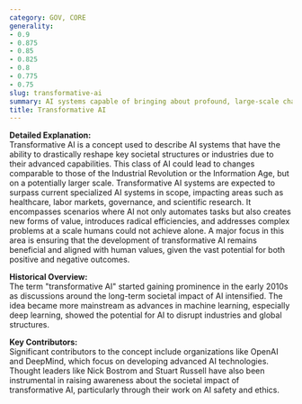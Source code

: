```yaml
---
category: GOV, CORE
generality:
- 0.9
- 0.875
- 0.85
- 0.825
- 0.8
- 0.775
- 0.75
slug: transformative-ai
summary: AI systems capable of bringing about profound, large-scale changes in society, potentially altering the economy, governance, and even human life itself.
title: Transformative AI
---
```


**Detailed Explanation:**  
Transformative AI is a concept used to describe AI systems that have the ability to drastically reshape key societal structures or industries due to their advanced capabilities. This class of AI could lead to changes comparable to those of the Industrial Revolution or the Information Age, but on a potentially larger scale. Transformative AI systems are expected to surpass current specialized AI systems in scope, impacting areas such as healthcare, labor markets, governance, and scientific research. It encompasses scenarios where AI not only automates tasks but also creates new forms of value, introduces radical efficiencies, and addresses complex problems at a scale humans could not achieve alone. A major focus in this area is ensuring that the development of transformative AI remains beneficial and aligned with human values, given the vast potential for both positive and negative outcomes.

**Historical Overview:**  
The term "transformative AI" started gaining prominence in the early 2010s as discussions around the long-term societal impact of AI intensified. The idea became more mainstream as advances in machine learning, especially deep learning, showed the potential for AI to disrupt industries and global structures.

**Key Contributors:**  
Significant contributors to the concept include organizations like OpenAI and DeepMind, which focus on developing advanced AI technologies. Thought leaders like Nick Bostrom and Stuart Russell have also been instrumental in raising awareness about the societal impact of transformative AI, particularly through their work on AI safety and ethics.